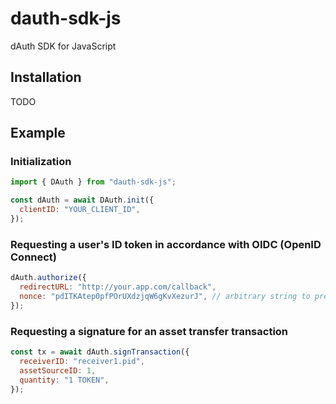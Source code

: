 # dauth-sdk-js

dAuth SDK for JavaScript

## Installation

TODO

## Example

### Initialization

```js
import { DAuth } from "dauth-sdk-js";

const dAuth = await DAuth.init({
  clientID: "YOUR_CLIENT_ID",
});
```

### Requesting a user's ID token in accordance with OIDC (OpenID Connect)

```js
dAuth.authorize({
  redirectURL: "http://your.app.com/callback",
  nonce: "pdITKAtep0pfPOrUXdzjqW6gKvXezurJ", // arbitrary string to prevent replay attacks
});
```

### Requesting a signature for an asset transfer transaction

```js
const tx = await dAuth.signTransaction({
  receiverID: "receiver1.pid",
  assetSourceID: 1,
  quantity: "1 TOKEN",
});
```
